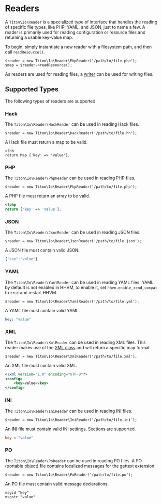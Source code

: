 # Readers #

A `Titon\Io\Reader` is a specialized type of interface that handles the reading of specific file types, like PHP, YAML, and JSON, just to name a few. A reader is primarily used for reading configuration or resource files and returning a usable key-value map.

To begin, simply instantiate a new reader with a filesystem path, and then call `readResource()`.

```hack
$reader = new Titon\Io\Reader\PhpReader('/path/to/file.php');
$map = $reader->readResource();
```

As readers are used for reading files, a [writer](writers.md) can be used for writing files.

## Supported Types ###

The following types of readers are supported.

### Hack ###

The `Titon\Io\Reader\HackReader` can be used in reading Hack files. 

```hack
$reader = new Titon\Io\Reader\HackReader('/path/to/file.hh');
```

A Hack file must return a map to be valid.

```hack
<?hh
return Map {'key' => 'value'};
```

### PHP ###

The `Titon\Io\Reader\PhpReader` can be used in reading PHP files. 

```hack
$reader = new Titon\Io\Reader\PhpReader('/path/to/file.php');
```

A PHP file must return an array to be valid.

```php
<?php
return ['key' => 'value'];
```

### JSON ###

The `Titon\Io\Reader\JsonReader` can be used in reading JSON files. 

```hack
$reader = new Titon\Io\Reader\JsonReader('/path/to/file.json');
```

A JSON file must contain valid JSON.

```javascript
{"key":"value"}
```

### YAML ###

The `Titon\Io\Reader\YamlReader` can be used in reading YAML files. YAML by default is not enabled in HHVM, to enable it, set `hhvm.enable_zend_compat` to `true` and restart HHVM.

```hack
$reader = new Titon\Io\Reader\YamlReader('/path/to/file.yml');
```

A YAML file must contain valid YAML.

```yaml
key: "value"
```

### XML ###

The `Titon\Io\Reader\XmlReader` can be used in reading XML files. This reader makes use of the [XML class](../type/xml.md) and will return a specific map format.

```hack
$reader = new Titon\Io\Reader\XmlReader('/path/to/file.xml');
```

An XML file must contain valid XML.

```xml
<?xml version="1.0" encoding="UTF-8"?>
<config>
    <key>value</key>
</config>
```

### INI ###

The `Titon\Io\Reader\IniReader` can be used in reading INI files. 

```hack
$reader = new Titon\Io\Reader\IniReader('/path/to/file.ini');
```

An INI file must contain valid INI settings. Sections are supported.

```ini
key = "value"
```

### PO ###

The `Titon\Io\Reader\PoReader` can be used in reading PO files. A PO (portable object) file contains localized messages for the gettext extension.

```hack
$reader = new Titon\Io\Reader\PoReader('/path/to/file.po');
```

An PO file must contain valid message declarations.

```
msgid "key"
msgstr "value"
```

